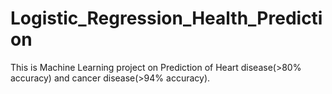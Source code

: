 # Logistic_Regression_Health_Prediction
This is Machine Learning project on Prediction of Heart disease(>80% accuracy) and cancer disease(>94% accuracy).

